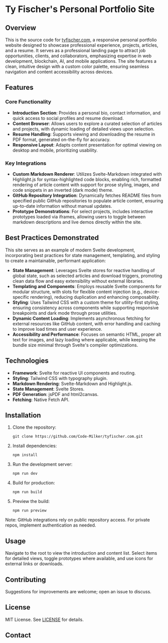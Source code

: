 # Ty Fischer's Personal Portfolio Site

## Overview
This is the source code for [tyfischer.com](https://tyfischer.com), a responsive personal portfolio website designed to showcase professional experience, projects, articles, and a resume. It serves as a professional landing page to attract job opportunities, clients, and collaborators, emphasizing expertise in web development, blockchain, AI, and mobile applications. The site features a clean, intuitive design with a custom color palette, ensuring seamless navigation and content accessibility across devices.

## Features
### Core Functionality
- **Introduction Section**: Provides a personal bio, contact information, and quick access to social profiles and resume download.
- **Content Browser**: Allows users to explore a curated selection of articles and projects, with dynamic loading of detailed views upon selection.
- **Resume Handling**: Supports viewing and downloading the resume in PDF format, generated on-the-fly for accuracy.
- **Responsive Layout**: Adapts content presentation for optimal viewing on desktop and mobile, prioritizing usability.

### Key Integrations
- **Custom Markdown Renderer**: Utilizes Svelte-Markdown integrated with Highlight.js for syntax-highlighted code blocks, enabling rich, formatted rendering of article content with support for prose styling, images, and code snippets in an inverted (dark mode) theme.
- **GitHub Repository Integration**: Dynamically fetches README files from specified public GitHub repositories to populate article content, ensuring up-to-date information without manual updates.
- **Prototype Demonstrations**: For select projects, includes interactive prototypes loaded via iframes, allowing users to toggle between markdown descriptions and live demos directly within the site.

## Best Practices Demonstrated
This site serves as an example of modern Svelte development, incorporating best practices for state management, templating, and styling to create a maintainable, performant application:
- **State Management**: Leverages Svelte stores for reactive handling of global state, such as selected articles and download triggers, promoting clean data flow and easy extensibility without external libraries.
- **Templating and Components**: Employs reusable Svelte components for modular structure, with slots for flexible content injection (e.g., device-specific rendering), reducing duplication and enhancing composability.
- **Styling**: Uses Tailwind CSS with a custom theme for utility-first styling, ensuring consistency across components while supporting responsive breakpoints and dark mode through prose utilities.
- **Dynamic Content Loading**: Implements asynchronous fetching for external resources like GitHub content, with error handling and caching to improve load times and user experience.
- **Accessibility and Performance**: Focuses on semantic HTML, proper alt text for images, and lazy loading where applicable, while keeping the bundle size minimal through Svelte's compiler optimizations.

## Technologies
- **Framework**: Svelte for reactive UI components and routing.
- **Styling**: Tailwind CSS with typography plugin.
- **Markdown Rendering**: Svelte-Markdown and Highlight.js.
- **State Management**: Svelte Stores.
- **PDF Generation**: jsPDF and html2canvas.
- **Fetching**: Native Fetch API.

## Installation
1. Clone the repository:
   ```
   git clone https://github.com/Code-Milker/tyfischer.com.git
   ```
2. Install dependencies:
   ```
   npm install
   ```
3. Run the development server:
   ```
   npm run dev
   ```
4. Build for production:
   ```
   npm run build
   ```
5. Preview the build:
   ```
   npm run preview
   ```

Note: GitHub integrations rely on public repository access. For private repos, implement authentication as needed.

## Usage
Navigate to the root to view the introduction and content list. Select items for detailed views, toggle prototypes where available, and use icons for external links or downloads.

## Contributing
Suggestions for improvements are welcome; open an issue to discuss.

## License
MIT License. See [LICENSE](LICENSE) for details.

## Contact
